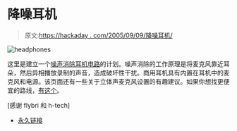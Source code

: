 # 降噪耳机

> 原文:[https://hackaday . com/2005/09/09/降噪耳机/](https://hackaday.com/2005/09/09/noise-cancelling-headphones/)

![headphones](../Images/c522d0a142c8d6a1fa08dd2830c33b07.png)

这里是建立一个[噪声消除耳机电路](http://www.headwize.com/projects/noise_prj.htm)的计划。噪声消除的工作原理是将麦克风靠近耳朵，然后异相播放录制的声音，造成破坏性干扰。商用耳机具有内置在耳机中的麦克风和电源。该页面还有一些关于立体声麦克风设置的有趣建议。如果你想找更便宜的路线，[有这个](http://www.rabidhardware.net/index.php?id=42&page=1)。

[感谢 flybri 和 h-tech]

*   [永久链接](http://www.headwize.com/projects/noise_prj.htm)
